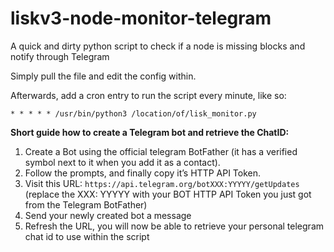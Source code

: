 # liskv3-node-monitor-telegram
A quick and dirty python script to check if a node is missing blocks and notify through Telegram

Simply pull the file and edit the config within.

Afterwards, add a cron entry to run the script every minute, like so:
```
* * * * * /usr/bin/python3 /location/of/lisk_monitor.py
```

**Short guide how to create a Telegram bot and retrieve the ChatID:**
1. Create a Bot using the official telegram BotFather (it has a verified symbol next to it when you add it as a contact).
2. Follow the prompts, and finally copy it’s HTTP API Token.
3. Visit this URL: ```https://api.telegram.org/botXXX:YYYYY/getUpdates``` (replace the XXX: YYYYY with your BOT HTTP API Token you just got from the Telegram BotFather)
4. Send your newly created bot a message
5. Refresh the URL, you will now be able to retrieve your personal telegram chat id to use within the script
